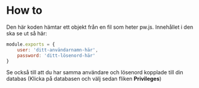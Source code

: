 # How to
Den här koden hämtar ett objekt från en fil som heter pw.js.
Innehållet i den ska se ut så här:

```javascript
module.exports = {
    user: 'ditt-användarnamn-här',
    password: 'ditt-lösenord-här'
}
``` 
Se också till att du har samma användare och lösenord kopplade till din databas (Klicka på databasen och välj sedan fliken **Privileges**)